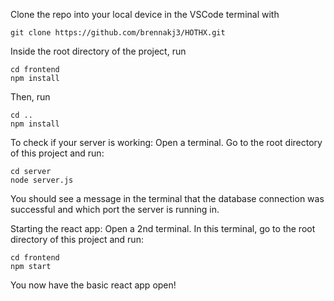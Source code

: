Clone the repo into your local device in the VSCode terminal with 

```
git clone https://github.com/brennakj3/HOTHX.git 
```

Inside the root directory of the project, run

```
cd frontend
npm install
```

Then, run 

```
cd ..
npm install 
```

To check if your server is working:
Open a terminal. Go to the root directory of this project and run:

```
cd server
node server.js
```

You should see a message in the terminal that the database connection was successful and which port the server is running in. 

Starting the react app:
Open a 2nd terminal. In this terminal, go to the root directory of this project and run:

```
cd frontend
npm start
```

You now have the basic react app open!